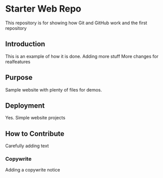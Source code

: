 # Starter Web Repo

This repository is for showing how Git and GitHub work and the first repository

## Introduction 

This is an example of how it is done.  Adding more stuff
More changes for realfeatures

## Purpose

Sample website with plenty of files for demos.

## Deployment 

Yes.  Simple website projects

## How to Contribute

Carefully adding text

### Copywrite
Adding a copywrite notice